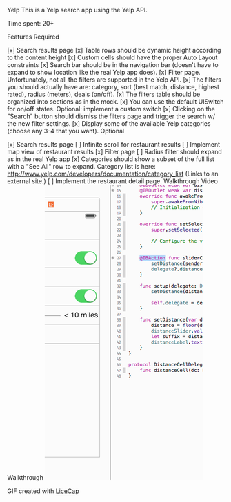 Yelp
This is a Yelp search app using the Yelp API.

Time spent: 20+

Features
Required

[x] Search results page
[x] Table rows should be dynamic height according to the content height
[x] Custom cells should have the proper Auto Layout constraints
[x] Search bar should be in the navigation bar (doesn't have to expand to show location like the real Yelp app does).
[x] Filter page. Unfortunately, not all the filters are supported in the Yelp API.
[x] The filters you should actually have are: category, sort (best match, distance, highest rated), radius (meters), deals (on/off).
[x] The filters table should be organized into sections as in the mock.
[x] You can use the default UISwitch for on/off states. Optional: implement a custom switch
[x] Clicking on the "Search" button should dismiss the filters page and trigger the search w/ the new filter settings.
[x] Display some of the available Yelp categories (choose any 3-4 that you want).
Optional

[x] Search results page
[ ] Infinite scroll for restaurant results
[ ] Implement map view of restaurant results
[x] Filter page
[ ] Radius filter should expand as in the real Yelp app
[x] Categories should show a subset of the full list with a "See All" row to expand. Category list is here: http://www.yelp.com/developers/documentation/category_list (Links to an external site.)
[ ] Implement the restaurant detail page.
Walkthrough
Video Walkthrough
![alt tag](https://github.com/oazarova/swift-yelp/blob/master/yelp.gif)

GIF created with <a href=http://www.cockos.com/licecap/>LiceCap</a>
